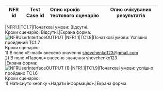 |NFR id|Test Case id|Опис кроків тестового сценарію|Опис очікуваних результатів|
|:-:|:-:|:-|:-:|

|NFR1.1|TC1.7|Початкові умови: Відсутні. <br> Кроки сценарію: Відсутні.|Екрана форма: <br> ![NFRUserInterfaceOUTPUT](https://user-images.githubusercontent.com/79920734/201540260-df9eb9af-c521-4660-9a2b-27756f4dedff.jpg)
|NFR1.1|TC1.8|Початкові умови: Успішно пройдений TC1.7 <br> Кроки сценарію: <br> 1) В поле «E-mail» внесено значення shevchenko123@gmail.com <br> 2) В поле «Пароль» внесено значення shevchenko123<br>|Екрана форма: <br> ![NFRUserInterfaceOUTPUT (1)](https://user-images.githubusercontent.com/79920734/201540231-b3c43c2e-b326-4880-93d9-eece4f36a49b.jpg)
|NFR1.1|TC1.9|Початкові умови: успішно пройдено TC1.6 <br> Кроки сценарію: <br> 1) Натиснуто кнопку «Надати інформацію».|Екрана форма: <br> 
